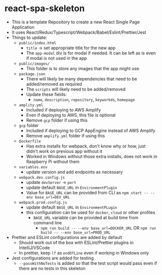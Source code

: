 # react-spa-skeleton

* This is a template Repository to create a new React Single Page Application
* It uses React/Redux/Typescript/Webpack/Babel/Eslint/Prettier/Jest
* Things to update:
    * `public/index.html`
        * `title` -> set appropriate title for the new app
        * The `app-modal` div is for modal if needed. It can be left as is even if modal is not used in the app
    * `public/images/`
        * This folder is to store any images that the app might use
    * `package.json`
        * There will likely be many dependencies that need to be added/removed as required
        * The `scripts` will likely need to be added/removed
        * Update these fields:
            * `name`, `description`, `repository`, `keyworkds`, `homepage`
    * `amplity.yml`
        * Included if deploying to AWS Amplify
        * Even if deploying to AWS, this file is optional
        * Remove `gcp` folder if using this
    * `gcp` folder
        * Included if deploying to GCP AppEngine instead of AWS Amplify
        * Remove `amplify.yml` folder if using this
    * `Dockerfile`
        * Has extra installs for webpack, don't know why or how, just didn't work on previous app without it
        * Worked in Windows without those extra installs, does not work in Raspberry Pi without them
    * `variables.env`
        * update version and add endpoints as necessary
    * `webpack.dev.config.js`
        * update `devServer` -> `port`
        * update default `BASE_URL` in `EnvironmentPlugin`
        * Value for `BASE_URL` can be provided from CLI as `npm start -- --env base_url=DEV_URL`
    * `webpack.prod.config.js`
        * update default `BASE_URL` in `EnvironmentPLugin`
        * this configuration can be used for `docker`, `cloud` or other profiles
            * `BASE_URL` variable can be provided at build time from command line
                * `npm run build -- --env base_url=DOCKER_URL` OR `npm run build -- --env base_url=PROD_URL`
* Prettier and ESLint configurations are added by default
    * Should work out of the box with ESLint/Prettier plugins in IntelliJ/VSCode
    * In prettier, keep `lf` as `endOfLine` even if working in Windows only
* Jest configurations are added for testing
    * `--passWithNoTests` is added so that the test script would pass even if there are no tests in this skeleton
